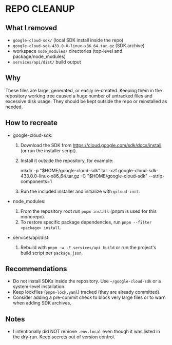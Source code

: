 REPO CLEANUP
=============

What I removed
---------------
- `google-cloud-sdk/` (local SDK install inside the repo)
- `google-cloud-sdk-433.0.0-linux-x86_64.tar.gz` (SDK archive)
- workspace `node_modules/` directories (top-level and package/node_modules)
- `services/api/dist/` build output

Why
---
These files are large, generated, or easily re-created. Keeping them in the repository working tree caused a huge number of untracked files and excessive disk usage. They should be kept outside the repo or reinstalled as needed.

How to recreate
---------------
- google-cloud-sdk:
  1. Download the SDK from https://cloud.google.com/sdk/docs/install (or run the installer script).
  2. Install it outside the repository, for example:

     mkdir -p "$HOME/google-cloud-sdk"
     tar -xzf google-cloud-sdk-433.0.0-linux-x86_64.tar.gz -C "$HOME/google-cloud-sdk" --strip-components=1

  3. Run the included installer and initialize with `gcloud init`.

- node_modules:
  1. From the repository root run `pnpm install` (pnpm is used for this monorepo).
  2. To restore specific package dependencies, run `pnpm --filter <package> install`.

- services/api/dist:
  1. Rebuild with `pnpm -w -F services/api build` or run the project's build script per `package.json`.

Recommendations
---------------
- Do not install SDKs inside the repository. Use `~/google-cloud-sdk` or a system-level installation.
- Keep lockfiles (`pnpm-lock.yaml`) tracked (they are already committed).
- Consider adding a pre-commit check to block very large files or to warn when adding SDK archives.

Notes
-----
- I intentionally did NOT remove `.env.local` even though it was listed in the dry-run. Keep secrets out of version control.
